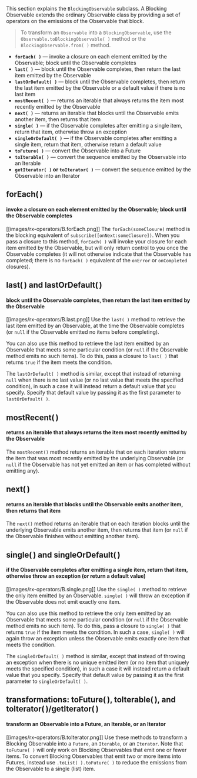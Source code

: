 This section explains the `BlockingObservable` subclass. A Blocking Observable extends the ordinary Observable class by providing a set of operators on the emissions of the Observable that block.

> To transform an `Observable` into a `BlockingObservable`, use the `Observable.toBlockingObservable( )` method or the `BlockingObservable.from( )` method.

* **`forEach( )`** — invoke a closure on each element emitted by the Observable; block until the Observable completes
* **`last( )`** — block until the Observable completes, then return the last item emitted by the Observable
* **`lastOrDefault( )`** — block until the Observable completes, then return the last item emitted by the Observable or a default value if there is no last item
* **`mostRecent( )`** — returns an iterable that always returns the item most recently emitted by the Observable
* **`next( )`** — returns an iterable that blocks until the Observable emits another item, then returns that item
* **`single( )`** — if the Observable completes after emitting a single item, return that item, otherwise throw an exception
* **`singleOrDefault( )`** — if the Observable completes after emitting a single item, return that item, otherwise return a default value
* **`toFuture( )`** — convert the Observable into a Future
* **`toIterable( )`** — convert the sequence emitted by the Observable into an Iterable
* **`getIterator( )` or `toIterator( )`** — convert the sequence emitted by the Observable into an Iterator

## forEach( )
#### invoke a closure on each element emitted by the Observable; block until the Observable completes
[[images/rx-operators/B.forEach.png]]
The `forEach(someClosure)` method is the blocking equivalent of `subscribe([onNext:someClosure])`. When you pass a closure to this method, `forEach( )` will invoke your closure for each item emitted by the Observable, but will only return control to you once the Observable completes (it will not otherwise indicate that the Observable has completed; there is no `forEach( )` equivalent of the `onError` or `onCompleted` closures).

## last( ) and lastOrDefault( )
#### block until the Observable completes, then return the last item emitted by the Observable
[[images/rx-operators/B.last.png]]
Use the `last( )` method to retrieve the last item emitted by an Observable, at the time the Observable completes (or `null` if the Observable emitted no items before completing).

You can also use this method to retrieve the last item emitted by an Observable that meets some particular condition (or `null` if the Observable method emits no such items). To do this, pass a closure to `last( )` that returns `true` if the item meets the condition.

The `lastOrDefault( )` method is similar, except that instead of returning `null` when there is no last value (or no last value that meets the specified condition), in such a case it will instead return a default value that you specify. Specify that default value by passing it as the first parameter to `lastOrDefault( )`.

## mostRecent( )
#### returns an iterable that always returns the item most recently emitted by the Observable
The `mostRecent()` method returns an iterable that on each iteration returns the item that was most recently emitted by the underlying Observable (or `null` if the Observable has not yet emitted an item or has completed without emitting any).

## next( )
#### returns an iterable that blocks until the Observable emits another item, then returns that item
The `next()` method returns an iterable that on each iteration blocks until the underlying Observable emits another item, then returns that item (or `null` if the Observable finishes without emitting another item).

## single( ) and singleOrDefault( )
#### if the Observable completes after emitting a single item, return that item, otherwise throw an exception (or return a default value)
[[images/rx-operators/B.single.png]]
Use the `single( )` method to retrieve the only item emitted by an Observable. `single( )` will throw an exception if the Observable does not emit exactly one item.

You can also use this method to retrieve the only item emitted by an Observable that meets some particular condition (or `null` if the Observable method emits no such item). To do this, pass a closure to `single( )` that returns `true` if the item meets the condition. In such a case, `single( )` will again throw an exception unless the Observable emits exactly one item that meets the condition.

The `singleOrDefault( )` method is similar, except that instead of throwing an exception when there is no unique emitted item (or no item that uniquely meets the specified condition), in such a case it will instead return a default value that you specify. Specify that default value by passing it as the first parameter to `singleOrDefault( )`.

## transformations: toFuture( ), toIterable( ), and toIterator( )/getIterator( )
#### transform an Observable into a Future, an Iterable, or an Iterator
[[images/rx-operators/B.toIterator.png]]
Use these methods to transform a Blocking Observable into a `Future`, an `Iterable`, or an `Iterator`. Note that `toFuture( )` will only work on Blocking Observables that emit one or fewer items. To convert Blocking Observables that emit two or more items into Futures, instead use `.toList( ).toFuture( )` to reduce the emissions from the Observable to a single (list) item.